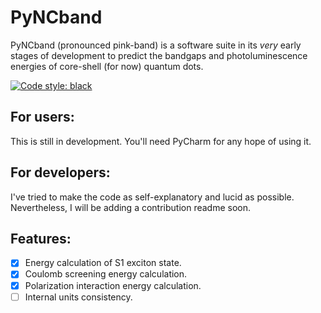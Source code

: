 # PyNCband

PyNCband (pronounced pink-band) is a software suite in its _very_ early stages of development to predict the bandgaps and photoluminescence energies of core-shell (for now) quantum dots.

[![Code style: black](https://img.shields.io/badge/code%20style-black-000000.svg)](https://github.com/ambv/black)


## For users:
This is still in development. You'll need PyCharm for any hope of using it.

## For developers:
I've tried to make the code as self-explanatory and lucid as possible. Nevertheless, I will be adding a contribution readme soon.

## Features:

- [x] Energy calculation of S1 exciton state.
- [x] Coulomb screening energy calculation.
- [x] Polarization interaction energy calculation.
- [ ] Internal units consistency.